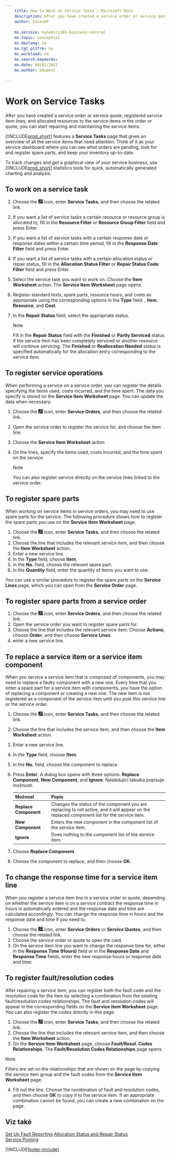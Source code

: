 ```yaml
---
    title: How to Work on Service Tasks | Microsoft Docs
    description: After you have created a service order or service quote, registered service item lines, and allocated resources to the service items in the order or quote, you can start repairing and maintaining the service items.
    author: SorenGP

    ms.service: dynamics365-business-central
    ms.topic: conceptual
    ms.devlang: na
    ms.tgt_pltfrm: na
    ms.workload: na
    ms.search.keywords:
    ms.date: 04/01/2021
    ms.author: edupont

---
```

# Work on Service Tasks
After you have created a service order or service quote, registered service item lines, and allocated resources to the service items in the order or quote, you can start repairing and maintaining the service items.

[!INCLUDE[prod_short](includes/prod_short.md)] features a **Service Tasks** page that gives an overview of all the service items that need attention. Think of it as your service dashboard where you can see what orders are pending, look for and register spare parts, and keep your inventory up-to-date.

To track changes and get a graphical view of your service business, use [!INCLUDE[prod_short](includes/prod_short.md)] statistics tools for quick, automatically generated charting and analysis.

## To work on a service task
1. Choose the ![Lightbulb that opens the Tell Me feature](media/ui-search/search_small.png "Tell me what you want to do") icon, enter **Service Tasks**, and then choose the related link.
2. If you want a list of service tasks a certain resource or resource group is allocated to, fill in the **Resource Filter** or **Resource Group Filter** field and press Enter.
3. If you want a list of service tasks with a certain response date or response dates within a certain time period, fill in the **Response Date Filter** field and press Enter.
4. If you want a list of service tasks with a certain allocation status or repair status, fill in the **Allocation Status Filter** or **Repair Status Code Filter** field and press Enter.
5. Select the service task you want to work on. Choose the **Item Worksheet** action. The **Service Item Worksheet** page opens.
6. Register standard texts, spare parts, resource hours, and costs as appropriate using the corresponding options in the **Type** field:  <Blank>, **Item**, **Resource**, and **Cost**.
7. In the **Repair Status** field, select the appropriate status.

   > [!NOTE]  
   > Fill in the **Repair Status** field with the **Finished** or **Partly Serviced** status if the service item has been completely serviced or another resource will continue servicing. The **Finished** or **Reallocation Needed** status is specified automatically for the allocation entry corresponding to the service item.

## To register service operations
When performing a service on a service order, you can register the details specifying the items used, costs incurred, and the time spent. The data you specify is stored on the **Service Item Worksheet** page. You can update the data when necessary.

1. Choose the ![Lightbulb that opens the Tell Me feature](media/ui-search/search_small.png "Tell me what you want to do") icon, enter **Service Orders**, and then choose the related link.
2. Open the service order to register the service for, and choose the item line.
3. Choose the **Service Item Worksheet** action
4. On the lines, specify the items used, costs incurred, and the time spent on the service.

   > [!NOTE]  
   > You can also register service directly on the service lines linked to the service order.

## To register spare parts
When working on service items in service orders, you may need to use spare parts for the service. The following procedure shows how to register the spare parts you use on the **Service Item Worksheet** page.

1. Choose the ![Lightbulb that opens the Tell Me feature](media/ui-search/search_small.png "Tell me what you want to do") icon, enter **Service Tasks**, and then choose the related link.
2. Choose the line that includes the relevant service item, and then choose the **Item Worksheet** action.
3. Enter a new service line.
4. In the **Type** field, choose **Item**.
5. In the **No.** field, choose the relevant spare part.
6. In the **Quantity** field, enter the quantity of items you want to use.

You can use a similar procedure to register the spare parts on the **Service Lines** page, which you can open from the **Service Order** page.

## To register spare parts from a service order
1. Choose the ![Lightbulb that opens the Tell Me feature](media/ui-search/search_small.png "Tell me what you want to do") icon, enter **Service Orders**, and then choose the related link.
2. Open the service order you want to register spare parts for.
3. Choose the line that includes the relevant service item. Choose **Actions**, choose **Order**, and then choose **Service Lines**.
4. enter a new service line.

## To replace a service item or a service item component
When you service a service item that is composed of components, you may need to replace a faulty component with a new one. Every time that you enter a spare part for a service item with components, you have the option of replacing a component or creating a new one. The new item is not registered as a component of the service item until you post this service line or the service order.

1. Choose the ![Lightbulb that opens the Tell Me feature](media/ui-search/search_small.png "Tell me what you want to do") icon, enter **Service Tasks**, and then choose the related link.
2. Choose the line that includes the service item, and then choose the **Item Worksheet** action.
3. Enter a new service line.
4. In the **Type** field, choose **Item**.
5. In the **No.** field, choose the component to replace.
6. Press **Enter**. A dialog box opens with three options: **Replace Component**, **New Component**, and **Ignore**. Následující tabulka popisuje možnosti.

   | Možnost | Popis |
   |----------------------------------|---------------------------------------|  
   | **Replace Component** | Changes the status of the component you are replacing to not active, and it will appear on the replaced component list for the service item. |
   | **New Component** | Enters the new component in the component list of the service item. |
   | **Ignore** | Does nothing to the component list of the service item. |

7. Choose **Replace Component**.
8. Choose the component to replace, and then choose **OK**.

## To change the response time for a service item line
When you register a service item line in a service order or quote, depending on whether the service item is on a service contract the response time in hours is automatically entered and the response date and time are calculated accordingly. You can change the response time in hours and the response date and time if you need to.

1. Choose the ![Lightbulb that opens the Tell Me feature](media/ui-search/search_small.png "Tell me what you want to do") icon, enter **Service Orders** or **Service Quotes**, and then choose the related link.
2. Choose the service order or quote to open the card.
3. On the service item line you want to change the response time for, either in the **Response Time (Hours)** field or in the **Response Date** and **Response Time** fields, enter the new response hours or response date and time.

## To register fault/resolution codes
After repairing a service item, you can register both the fault code and the resolution code for the item by selecting a combination from the existing fault/resolution codes relationships. The fault and resolution codes will appear in the corresponding fields on the **Service Item Worksheet** page. You can also register the codes directly in this page.

1. Choose the ![Lightbulb that opens the Tell Me feature](media/ui-search/search_small.png "Tell me what you want to do") icon, enter **Service Tasks**, and then choose the related link.
2. Choose the line that includes the relevant service item, and then choose the **Item Worksheet** action.
3. On the **Service Item Worksheet** page, choose **Fault/Resol. Codes Relationships**. The **Fault/Resolution Codes Relationships** page opens.

> [!NOTE]
> Filters are set on the relationships that are shown on the page by copying the service item group and the fault codes from the **Service Item Worksheet** page.

4. Fill out the line. Choose the combination of fault and resolution codes, and then choose **OK** to copy it to the service item. If an appropriate combination cannot be found, you can create a new combination on the page.

## Viz také
[Set Up Fault Reporting](service-how-setup-fault-reporting.md)
[Allocation Status and Repair Status](service-allocation-status-and-repair-status.md)  
[Service Posting](service-service-posting.md)


[!INCLUDE[footer-include](includes/footer-banner.md)]